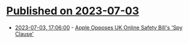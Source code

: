 # [Published on 2023-07-03](index.md)

* [2023-07-03, 17:06:00](https://soylentnews.org/article.pl?sid=23/07/02/151245&from=rss) - [Apple Opposes UK Online Safety Bill's 'Spy Clause'](https://soylentnews.org/article.pl?sid=23/07/02/151245&from=rss)
